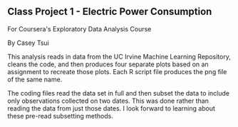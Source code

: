 ## Class Project 1 - Electric Power Consumption


For Coursera's Exploratory Data Analysis Course

By Casey Tsui

This analysis reads in data from the UC Irvine Machine Learning Repository, cleans the code, and then produces four separate plots based on an assignment to recreate those plots. Each R script file produces the png file of the same name.

The coding files read the data set in full and then subset the data to include only observations collected on two dates. This was done rather than reading the data from just those dates. I look forward to learning about these pre-read subsetting methods.
